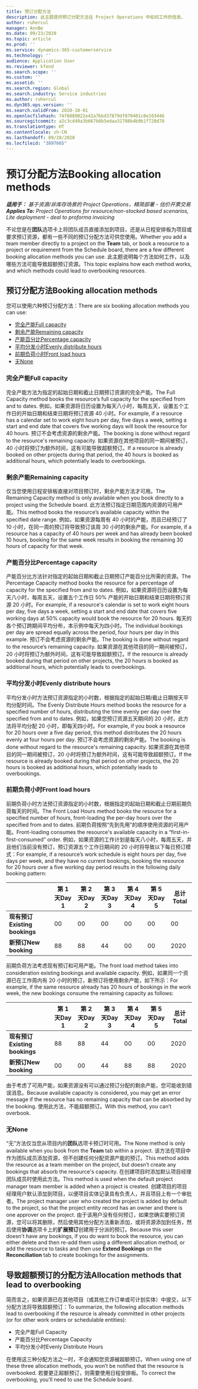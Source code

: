 ```yaml
---
title: 预订分配方法
description: 此主题提供预订分配方法在 Project Operations 中如何工作的信息。
author: ruhercul
manager: AnnBe
ms.date: 09/23/2020
ms.topic: article
ms.prod: ''
ms.service: dynamics-365-customerservice
ms.technology: ''
audience: Application User
ms.reviewer: kfend
ms.search.scope: ''
ms.custom: ''
ms.assetid: ''
ms.search.region: Global
ms.search.industry: Service industries
ms.author: ruhercul
ms.dyn365.ops.version: ''
ms.search.validFrom: 2020-10-01
ms.openlocfilehash: 74f8889022e42a7bbd37879df870401c0e103446
ms.sourcegitcommit: a2c3cd49a3b667b8b5edaa31788b4b9b1f728d78
ms.translationtype: HT
ms.contentlocale: zh-CN
ms.lasthandoff: 09/28/2020
ms.locfileid: "3897665"
---
```

# <a name="booking-allocation-methods"></a><span data-ttu-id="e42b7-103">预订分配方法</span><span class="sxs-lookup"><span data-stu-id="e42b7-103">Booking allocation methods</span></span>

<span data-ttu-id="e42b7-104">_**适用于：** 基于资源/非库存场景的 Project Operations，精简部署 - 估价开票交易_</span><span class="sxs-lookup"><span data-stu-id="e42b7-104">_**Applies To:** Project Operations for resource/non-stocked based scenarios, Lite deployment - deal to proforma invoicing_</span></span>

<span data-ttu-id="e42b7-105">不论您是在**团队**选项卡上将团队成员直接添加到项目，还是从日程安排板为项目或要求预订资源，都有一些不同的预订分配方法可供您使用。</span><span class="sxs-lookup"><span data-stu-id="e42b7-105">Whether you add a team member directly to a project on the **Team** tab, or book a resource to a project or requirement from the Schedule board, there are a few different booking allocation methods you can use.</span></span> <span data-ttu-id="e42b7-106">此主题说明每个方法如何工作，以及哪些方法可能导致超额预订资源。</span><span class="sxs-lookup"><span data-stu-id="e42b7-106">This topic explains how each method works, and which methods could lead to overbooking resources.</span></span>

## <a name="booking-allocation-methods"></a><span data-ttu-id="e42b7-107">预订分配方法</span><span class="sxs-lookup"><span data-stu-id="e42b7-107">Booking allocation methods</span></span>

<span data-ttu-id="e42b7-108">您可以使用六种预订分配方法：</span><span class="sxs-lookup"><span data-stu-id="e42b7-108">There are six booking allocation methods you can use:</span></span>

- [<span data-ttu-id="e42b7-109">完全产能</span><span class="sxs-lookup"><span data-stu-id="e42b7-109">Full capacity</span></span>](#full)
- [<span data-ttu-id="e42b7-110">剩余产能</span><span class="sxs-lookup"><span data-stu-id="e42b7-110">Remaining capacity</span></span>](#remaining)
- [<span data-ttu-id="e42b7-111">产能百分比</span><span class="sxs-lookup"><span data-stu-id="e42b7-111">Percentage capacity</span></span>](#percentage)
- [<span data-ttu-id="e42b7-112">平均分发小时</span><span class="sxs-lookup"><span data-stu-id="e42b7-112">Evenly distribute hours</span></span>](#evenly)
- [<span data-ttu-id="e42b7-113">前期负荷小时</span><span class="sxs-lookup"><span data-stu-id="e42b7-113">Front load hours</span></span>](#front)
- [<span data-ttu-id="e42b7-114">无</span><span class="sxs-lookup"><span data-stu-id="e42b7-114">None</span></span>](#none)

### <a name="full-capacity"></a><a name="full"></a><span data-ttu-id="e42b7-115">完全产能</span><span class="sxs-lookup"><span data-stu-id="e42b7-115">Full capacity</span></span> 
<span data-ttu-id="e42b7-116">完全产能方法为指定的起始日期和截止日期预订资源的完全产能。</span><span class="sxs-lookup"><span data-stu-id="e42b7-116">The Full Capacity method books the resource’s full capacity for the specified from and to dates.</span></span> <span data-ttu-id="e42b7-117">例如，如果资源将日历设置为每天八小时，每周五天，设置五个工作日的开始日期和结束日期将预订资源 40 小时。</span><span class="sxs-lookup"><span data-stu-id="e42b7-117">For example, if a resource has a calendar set to work eight hours per day, five days a week, setting a start and end date that covers five working days will book the resource for 40 hours.</span></span> <span data-ttu-id="e42b7-118">预订不会考虑资源的剩余产能。</span><span class="sxs-lookup"><span data-stu-id="e42b7-118">The booking is done without regard to the resource's remaining capacity.</span></span> <span data-ttu-id="e42b7-119">如果资源在其他项目的同一期间被预订，40 小时将预订为额外时间，这有可能导致超额预订。</span><span class="sxs-lookup"><span data-stu-id="e42b7-119">If a resource is already booked on other projects during that period, the 40 hours is booked as additional hours, which potentially leads to overbookings.</span></span>

### <a name="remaining-capacity"></a><a name="remaining"></a><span data-ttu-id="e42b7-120">剩余产能</span><span class="sxs-lookup"><span data-stu-id="e42b7-120">Remaining capacity</span></span>
<span data-ttu-id="e42b7-121">仅当您使用日程安排板直接对项目预订时，剩余产能方法才可用。</span><span class="sxs-lookup"><span data-stu-id="e42b7-121">The Remaining Capacity method is only available when you book directly to a project using the Schedule board.</span></span> <span data-ttu-id="e42b7-122">此方法预订指定日期范围内资源的可用产能。</span><span class="sxs-lookup"><span data-stu-id="e42b7-122">This method books the resource’s available capacity within the specified date range.</span></span> <span data-ttu-id="e42b7-123">例如，如果资源每周有 40 小时的产能，而且已经预订了 10 小时，在同一周的预订将导致预订该周 30 小时的剩余产能。</span><span class="sxs-lookup"><span data-stu-id="e42b7-123">For example, if a resource has a capacity of 40 hours per week and has already been booked 10 hours, booking for the same week results in booking the remaining 30 hours of capacity for that week.</span></span>

### <a name="percentage-capacity"></a><a name="percentage"></a><span data-ttu-id="e42b7-124">产能百分比</span><span class="sxs-lookup"><span data-stu-id="e42b7-124">Percentage capacity</span></span>
<span data-ttu-id="e42b7-125">产能百分比方法针对指定的起始日期和截止日期预订产能百分比所需的资源。</span><span class="sxs-lookup"><span data-stu-id="e42b7-125">The Percentage Capacity method books the resource for a percentage of capacity for the specified from and to dates.</span></span> <span data-ttu-id="e42b7-126">例如，如果资源将日历设置为每天八小时，每周五天，设置五个工作日 50% 产能的开始日期和结束日期将预订资源 20 小时。</span><span class="sxs-lookup"><span data-stu-id="e42b7-126">For example, if a resource's calendar is set to work eight hours per day, five days a week, setting a start and end date that covers five working days at 50% capacity would book the resource for 20 hours.</span></span> <span data-ttu-id="e42b7-127">每天的各个预订跨期间平均分布，本示例中每天为四小时。</span><span class="sxs-lookup"><span data-stu-id="e42b7-127">The individual bookings per day are spread equally across the period, four hours per day in this example.</span></span> <span data-ttu-id="e42b7-128">预订不会考虑资源的剩余产能。</span><span class="sxs-lookup"><span data-stu-id="e42b7-128">The booking is done without regard to the resource’s remaining capacity.</span></span> <span data-ttu-id="e42b7-129">如果资源在其他项目的同一期间被预订，20 小时将预订为额外时间，这有可能导致超额预订。</span><span class="sxs-lookup"><span data-stu-id="e42b7-129">If the resource is already booked during that period on other projects, the 20 hours is booked as additional hours, which potentially leads to overbookings.</span></span>

### <a name="evenly-distribute-hours"></a><a name="evenly"></a><span data-ttu-id="e42b7-130">平均分发小时</span><span class="sxs-lookup"><span data-stu-id="e42b7-130">Evenly distribute hours</span></span>
<span data-ttu-id="e42b7-131">平均分发小时方法预订资源指定的小时数，根据指定的起始日期/截止日期按天平均分配时间。</span><span class="sxs-lookup"><span data-stu-id="e42b7-131">The Evenly Distribute Hours method books the resource for a specified number of hours, distributing the time evenly per day over the specified from and to dates.</span></span> <span data-ttu-id="e42b7-132">例如，如果您预订资源五天期间的 20 小时，此方法将平均分配 20 小时，即每天四小时。</span><span class="sxs-lookup"><span data-stu-id="e42b7-132">For example, if you book a resource for 20 hours over a five day period, this method distributes the 20 hours evenly at four hours per day.</span></span> <span data-ttu-id="e42b7-133">预订不会考虑资源的剩余产能。</span><span class="sxs-lookup"><span data-stu-id="e42b7-133">The booking is done without regard to the resource's remaining capacity.</span></span> <span data-ttu-id="e42b7-134">如果资源在其他项目的同一期间被预订，20 小时将预订为额外时间，这有可能导致超额预订。</span><span class="sxs-lookup"><span data-stu-id="e42b7-134">If the resource is already booked during that period on other projects, the 20 hours is booked as additional hours, which potentially leads to overbookings.</span></span>

### <a name="front-load-hours"></a><a name="front"></a><span data-ttu-id="e42b7-135">前期负荷小时</span><span class="sxs-lookup"><span data-stu-id="e42b7-135">Front load hours</span></span>
<span data-ttu-id="e42b7-136">前期负荷小时方法预订资源指定的小时数，根据指定的起始日期和截止日期前期负荷每天的时间。</span><span class="sxs-lookup"><span data-stu-id="e42b7-136">The Front Load Hours method books the resource for a specified number of hours, front-loading the per-day hours over the specified from and to dates.</span></span> <span data-ttu-id="e42b7-137">前期负荷按照“先到先用”的顺序使用资源的可用产能。</span><span class="sxs-lookup"><span data-stu-id="e42b7-137">Front-loading consumes the resource's available capacity in a “first-in-first-consumed” order.</span></span> <span data-ttu-id="e42b7-138">例如，如果资源的工作计划是每天八小时，每周五天，并且他们当前没有预订，预订资源五个工作日期间的 20 小时将导致以下每日预订模式：</span><span class="sxs-lookup"><span data-stu-id="e42b7-138">For example, if a resource’s work schedule is eight hours per day, five days per week, and they have no current bookings, booking the resource for 20 hours over a five working day period results in the following daily booking pattern:</span></span> 

|                           |    <span data-ttu-id="e42b7-139">第 1 天</span><span class="sxs-lookup"><span data-stu-id="e42b7-139">Day 1</span></span>    |    <span data-ttu-id="e42b7-140">第 2 天</span><span class="sxs-lookup"><span data-stu-id="e42b7-140">Day 2</span></span>    |    <span data-ttu-id="e42b7-141">第 3 天</span><span class="sxs-lookup"><span data-stu-id="e42b7-141">Day 3</span></span>    |    <span data-ttu-id="e42b7-142">第 4 天</span><span class="sxs-lookup"><span data-stu-id="e42b7-142">Day 4</span></span>    |    <span data-ttu-id="e42b7-143">第 5 天</span><span class="sxs-lookup"><span data-stu-id="e42b7-143">Day 5</span></span>    |    <span data-ttu-id="e42b7-144">总计</span><span class="sxs-lookup"><span data-stu-id="e42b7-144">Total</span></span>    |
|---------------------------|-------------|-------------|-------------|-------------|-------------|-------------|
|    <span data-ttu-id="e42b7-145">**现有预订**</span><span class="sxs-lookup"><span data-stu-id="e42b7-145">**Existing   bookings**</span></span>    |    <span data-ttu-id="e42b7-146">0</span><span class="sxs-lookup"><span data-stu-id="e42b7-146">0</span></span>        |    <span data-ttu-id="e42b7-147">0</span><span class="sxs-lookup"><span data-stu-id="e42b7-147">0</span></span>        |    <span data-ttu-id="e42b7-148">0</span><span class="sxs-lookup"><span data-stu-id="e42b7-148">0</span></span>        |    <span data-ttu-id="e42b7-149">0</span><span class="sxs-lookup"><span data-stu-id="e42b7-149">0</span></span>        |    <span data-ttu-id="e42b7-150">0</span><span class="sxs-lookup"><span data-stu-id="e42b7-150">0</span></span>        |    <span data-ttu-id="e42b7-151">0</span><span class="sxs-lookup"><span data-stu-id="e42b7-151">0</span></span>        |
|    <span data-ttu-id="e42b7-152">**新预订**</span><span class="sxs-lookup"><span data-stu-id="e42b7-152">**New   booking**</span></span>          |    <span data-ttu-id="e42b7-153">8</span><span class="sxs-lookup"><span data-stu-id="e42b7-153">8</span></span>        |    <span data-ttu-id="e42b7-154">8</span><span class="sxs-lookup"><span data-stu-id="e42b7-154">8</span></span>        |    <span data-ttu-id="e42b7-155">4</span><span class="sxs-lookup"><span data-stu-id="e42b7-155">4</span></span>        |    <span data-ttu-id="e42b7-156">0</span><span class="sxs-lookup"><span data-stu-id="e42b7-156">0</span></span>        |    <span data-ttu-id="e42b7-157">0</span><span class="sxs-lookup"><span data-stu-id="e42b7-157">0</span></span>        |    <span data-ttu-id="e42b7-158">20</span><span class="sxs-lookup"><span data-stu-id="e42b7-158">20</span></span>       |

<span data-ttu-id="e42b7-159">前期负荷方法考虑现有预订和可用产能。</span><span class="sxs-lookup"><span data-stu-id="e42b7-159">The front load method takes into consideration existing bookings and available capacity.</span></span> <span data-ttu-id="e42b7-160">例如，如果同一个资源已在工作周内有 20 小时的预订，新预订将使用剩余产能，如下所示：</span><span class="sxs-lookup"><span data-stu-id="e42b7-160">For example, if the same resource already has 20 hours of bookings in the work week, the new bookings consume the remaining capacity as follows:</span></span>

|                     | <span data-ttu-id="e42b7-161">第 1 天</span><span class="sxs-lookup"><span data-stu-id="e42b7-161">Day 1</span></span> | <span data-ttu-id="e42b7-162">第 2 天</span><span class="sxs-lookup"><span data-stu-id="e42b7-162">Day 2</span></span> | <span data-ttu-id="e42b7-163">第 3 天</span><span class="sxs-lookup"><span data-stu-id="e42b7-163">Day 3</span></span> | <span data-ttu-id="e42b7-164">第 4 天</span><span class="sxs-lookup"><span data-stu-id="e42b7-164">Day 4</span></span> | <span data-ttu-id="e42b7-165">第 5 天</span><span class="sxs-lookup"><span data-stu-id="e42b7-165">Day 5</span></span> | <span data-ttu-id="e42b7-166">总计</span><span class="sxs-lookup"><span data-stu-id="e42b7-166">Total</span></span> |
|---------------------|-------|-------|-------|-------|-------|-------|
| <span data-ttu-id="e42b7-167">**现有预订**</span><span class="sxs-lookup"><span data-stu-id="e42b7-167">**Existing   bookings**</span></span> | <span data-ttu-id="e42b7-168">8</span><span class="sxs-lookup"><span data-stu-id="e42b7-168">8</span></span>     | <span data-ttu-id="e42b7-169">8</span><span class="sxs-lookup"><span data-stu-id="e42b7-169">8</span></span>     | <span data-ttu-id="e42b7-170">4</span><span class="sxs-lookup"><span data-stu-id="e42b7-170">4</span></span>     | <span data-ttu-id="e42b7-171">0</span><span class="sxs-lookup"><span data-stu-id="e42b7-171">0</span></span>     | <span data-ttu-id="e42b7-172">0</span><span class="sxs-lookup"><span data-stu-id="e42b7-172">0</span></span>     | <span data-ttu-id="e42b7-173">20</span><span class="sxs-lookup"><span data-stu-id="e42b7-173">20</span></span>    |
| <span data-ttu-id="e42b7-174">**新预订**</span><span class="sxs-lookup"><span data-stu-id="e42b7-174">**New   booking**</span></span>       | <span data-ttu-id="e42b7-175">0</span><span class="sxs-lookup"><span data-stu-id="e42b7-175">0</span></span>     | <span data-ttu-id="e42b7-176">0</span><span class="sxs-lookup"><span data-stu-id="e42b7-176">0</span></span>     | <span data-ttu-id="e42b7-177">4</span><span class="sxs-lookup"><span data-stu-id="e42b7-177">4</span></span>     | <span data-ttu-id="e42b7-178">8</span><span class="sxs-lookup"><span data-stu-id="e42b7-178">8</span></span>     | <span data-ttu-id="e42b7-179">8</span><span class="sxs-lookup"><span data-stu-id="e42b7-179">8</span></span>     | <span data-ttu-id="e42b7-180">20</span><span class="sxs-lookup"><span data-stu-id="e42b7-180">20</span></span>    |

<span data-ttu-id="e42b7-181">由于考虑了可用产能，如果资源没有可以通过预订分配的剩余产能，您可能收到错误消息。</span><span class="sxs-lookup"><span data-stu-id="e42b7-181">Because available capacity is considered, you may get an error message if the resource has no remaining capacity that can be absorbed by the booking.</span></span> <span data-ttu-id="e42b7-182">使用此方法，不能超额预订。</span><span class="sxs-lookup"><span data-stu-id="e42b7-182">With this method, you can’t overbook.</span></span>

### <a name="none"></a><a name="none"></a><span data-ttu-id="e42b7-183">无</span><span class="sxs-lookup"><span data-stu-id="e42b7-183">None</span></span>
<span data-ttu-id="e42b7-184">“无”方法仅当您从项目内的**团队**选项卡预订时可用。</span><span class="sxs-lookup"><span data-stu-id="e42b7-184">The None method is only available when you book from the **Team** tab within a project.</span></span> <span data-ttu-id="e42b7-185">该方法在项目中作为团队成员添加资源，但不创建任何分配资源产能的预订。</span><span class="sxs-lookup"><span data-stu-id="e42b7-185">This method adds the resource as a team member on the project, but doesn’t create any bookings that absorb the resource's capacity.</span></span> <span data-ttu-id="e42b7-186">在创建项目时添加默认项目经理团队成员时使用此方法。</span><span class="sxs-lookup"><span data-stu-id="e42b7-186">This method is used when the default project manager team member is added when a project is created.</span></span> <span data-ttu-id="e42b7-187">创建项目的项目经理用户默认添加到项目，以便项目实体记录具有负责人，并且项目上有一个审批者。</span><span class="sxs-lookup"><span data-stu-id="e42b7-187">The project manager user who created the project is added by default to the project, so that the project entity record has an owner and there is one approver on the project.</span></span> <span data-ttu-id="e42b7-188">由于该用户没有任何预订，如果您确实要预订资源，您可以将其删除，然后使用其他分配方法重新添加，或将资源添加到任务，然后使用**协调**选项卡上的**扩展预订**创建用于分派的预订。</span><span class="sxs-lookup"><span data-stu-id="e42b7-188">Because this user doesn't have any bookings, if you do want to book the resource, you can either delete and then re-add them using a different allocation method, or add the resource to tasks and then use **Extend Bookings** on the **Reconciliation** tab to create bookings for the assignments.</span></span>

## <a name="allocation-methods-that-lead-to-overbooking"></a><span data-ttu-id="e42b7-189">导致超额预订的分配方法</span><span class="sxs-lookup"><span data-stu-id="e42b7-189">Allocation methods that lead to overbooking</span></span>
<span data-ttu-id="e42b7-190">简而言之，如果资源已在其他项目（或其他工作订单或可计划实体）中提交，以下分配方法将导致超额预订：</span><span class="sxs-lookup"><span data-stu-id="e42b7-190">To summarize, the following allocation methods lead to overbooking if the resource is already committed in other projects (or for other work orders or schedulable entities):</span></span>

- <span data-ttu-id="e42b7-191">完全产能</span><span class="sxs-lookup"><span data-stu-id="e42b7-191">Full Capacity</span></span>
- <span data-ttu-id="e42b7-192">产能百分比</span><span class="sxs-lookup"><span data-stu-id="e42b7-192">Percentage Capacity</span></span>
- <span data-ttu-id="e42b7-193">平均分发小时</span><span class="sxs-lookup"><span data-stu-id="e42b7-193">Evenly Distribute Hours</span></span>

<span data-ttu-id="e42b7-194">在使用这三种分配方法之一时，不会通知您资源被超额预订。</span><span class="sxs-lookup"><span data-stu-id="e42b7-194">When using one of these three allocation methods, you won’t be notified that the resource is overbooked.</span></span> <span data-ttu-id="e42b7-195">若要更正超额预订，则需要使用日程安排板。</span><span class="sxs-lookup"><span data-stu-id="e42b7-195">To correct the overbooking, you’ll need to use the Schedule board.</span></span>
